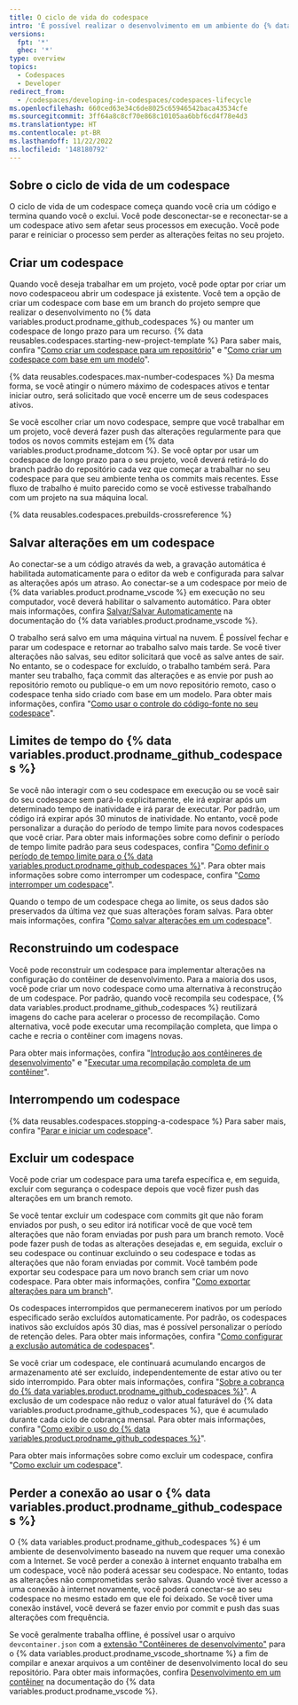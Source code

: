 ```yaml
---
title: O ciclo de vida do codespace
intro: 'É possível realizar o desenvolvimento em um ambiente do {% data variables.product.prodname_github_codespaces %} e manter seus dados ao longo de todo o ciclo de vida do codespace.'
versions:
  fpt: '*'
  ghec: '*'
type: overview
topics:
  - Codespaces
  - Developer
redirect_from:
  - /codespaces/developing-in-codespaces/codespaces-lifecycle
ms.openlocfilehash: 660ced63e34c6de8025c65946542baca43534cfe
ms.sourcegitcommit: 3ff64a8c8cf70e868c10105aa6bbf6cd4f78e4d3
ms.translationtype: HT
ms.contentlocale: pt-BR
ms.lasthandoff: 11/22/2022
ms.locfileid: '148180792'
---
```

## Sobre o ciclo de vida de um codespace

O ciclo de vida de um codespace começa quando você cria um código e termina quando você o exclui. Você pode desconectar-se e reconectar-se a um codespace ativo sem afetar seus processos em execução. Você pode parar e reiniciar o processo sem perder as alterações feitas no seu projeto.

## Criar um codespace

Quando você deseja trabalhar em um projeto, você pode optar por criar um novo codespaceou abrir um codespace já existente. Você tem a opção de criar um codespace com base em um branch do projeto sempre que realizar o desenvolvimento no {% data variables.product.prodname_github_codespaces %} ou manter um codespace de longo prazo para um recurso. {% data reusables.codespaces.starting-new-project-template %} Para saber mais, confira "[Como criar um codespace para um repositório](/codespaces/developing-in-codespaces/creating-a-codespace-for-a-repository)" e "[Como criar um codespace com base em um modelo](/codespaces/developing-in-codespaces/creating-a-codespace-from-a-template)".

{% data reusables.codespaces.max-number-codespaces %} Da mesma forma, se você atingir o número máximo de codespaces ativos e tentar iniciar outro, será solicitado que você encerre um de seus codespaces ativos.

Se você escolher criar um novo codespace, sempre que você trabalhar em um projeto, você deverá fazer push das alterações regularmente para que todos os novos commits estejam em {% data variables.product.prodname_dotcom %}. Se você optar por usar um codespace de longo prazo para o seu projeto, você deverá retirá-lo do branch padrão do repositório cada vez que começar a trabalhar no seu codespace para que seu ambiente tenha os commits mais recentes. Esse fluxo de trabalho é muito parecido como se você estivesse trabalhando com um projeto na sua máquina local. 

{% data reusables.codespaces.prebuilds-crossreference %}

## Salvar alterações em um codespace

Ao conectar-se a um código através da web, a gravação automática é habilitada automaticamente para o editor da web e configurada para salvar as alterações após um atraso. Ao conectar-se a um codespace por meio de {% data variables.product.prodname_vscode %} em execução no seu computador, você deverá habilitar o salvamento automático. Para obter mais informações, confira [Salvar/Salvar Automaticamente](https://code.visualstudio.com/docs/editor/codebasics#_save-auto-save) na documentação do {% data variables.product.prodname_vscode %}.

O trabalho será salvo em uma máquina virtual na nuvem. É possível fechar e parar um codespace e retornar ao trabalho salvo mais tarde. Se você tiver alterações não salvas, seu editor solicitará que você as salve antes de sair. No entanto, se o codespace for excluído, o trabalho também será. Para manter seu trabalho, faça commit das alterações e as envie por push ao repositório remoto ou publique-o em um novo repositório remoto, caso o codespace tenha sido criado com base em um modelo. Para obter mais informações, confira "[Como usar o controle do código-fonte no seu codespace](/codespaces/developing-in-codespaces/using-source-control-in-your-codespace)".

## Limites de tempo do {% data variables.product.prodname_github_codespaces %}

Se você não interagir com o seu codespace em execução ou se você sair do seu codespace sem pará-lo explicitamente, ele irá expirar após um determinado tempo de inatividade e irá parar de executar. Por padrão, um código irá expirar após 30 minutos de inatividade. No entanto, você pode personalizar a duração do período de tempo limite para novos codespaces que você criar. Para obter mais informações sobre como definir o período de tempo limite padrão para seus codespaces, confira "[Como definir o período de tempo limite para o {% data variables.product.prodname_github_codespaces %}](/codespaces/customizing-your-codespace/setting-your-timeout-period-for-github-codespaces)". Para obter mais informações sobre como interromper um codespace, confira "[Como interromper um codespace](#stopping-a-codespace)".

Quando o tempo de um codespace chega ao limite, os seus dados são preservados da última vez que suas alterações foram salvas. Para obter mais informações, confira "[Como salvar alterações em um codespace](#saving-changes-in-a-codespace)".

## Reconstruindo um codespace

Você pode reconstruir um codespace para implementar alterações na configuração do contêiner de desenvolvimento. Para a maioria dos usos, você pode criar um novo codespace como uma alternativa à reconstrução de um codespace. Por padrão, quando você recompila seu codespace, {% data variables.product.prodname_github_codespaces %} reutilizará imagens do cache para acelerar o processo de recompilação. Como alternativa, você pode executar uma recompilação completa, que limpa o cache e recria o contêiner com imagens novas.

Para obter mais informações, confira "[Introdução aos contêineres de desenvolvimento](/codespaces/setting-up-your-project-for-codespaces/introduction-to-dev-containers#applying-configuration-changes-to-a-codespace)" e "[Executar uma recompilação completa de um contêiner](/codespaces/codespaces-reference/performing-a-full-rebuild-of-a-container)".

## Interrompendo um codespace

{% data reusables.codespaces.stopping-a-codespace %} Para saber mais, confira "[Parar e iniciar um codespace](/codespaces/developing-in-codespaces/stopping-and-starting-a-codespace)".

## Excluir um codespace

Você pode criar um codespace para uma tarefa específica e, em seguida, excluir com segurança o codespace depois que você fizer push das alterações em um branch remoto.

Se você tentar excluir um codespace com commits git que não foram enviados por push, o seu editor irá notificar você de que você tem alterações que não foram enviadas por push para um branch remoto. Você pode fazer push de todas as alterações desejadas e, em seguida, excluir o seu codespace ou continuar excluindo o seu codespace e todas as alterações que não foram enviadas por commit. Você também pode exportar seu codespace para um novo branch sem criar um novo codespace. Para obter mais informações, confira "[Como exportar alterações para um branch](/codespaces/troubleshooting/exporting-changes-to-a-branch)".

Os codespaces interrompidos que permanecerem inativos por um período especificado serão excluídos automaticamente. Por padrão, os codespaces inativos são excluídos após 30 dias, mas é possível personalizar o período de retenção deles. Para obter mais informações, confira "[Como configurar a exclusão automática de codespaces](/codespaces/customizing-your-codespace/configuring-automatic-deletion-of-your-codespaces)".

Se você criar um codespace, ele continuará acumulando encargos de armazenamento até ser excluído, independentemente de estar ativo ou ter sido interrompido. Para obter mais informações, confira "[Sobre a cobrança do {% data variables.product.prodname_github_codespaces %}](/billing/managing-billing-for-github-codespaces/about-billing-for-github-codespaces#billing-for-storage-usage)". A exclusão de um codespace não reduz o valor atual faturável do {% data variables.product.prodname_github_codespaces %}, que é acumulado durante cada ciclo de cobrança mensal. Para obter mais informações, confira "[Como exibir o uso do {% data variables.product.prodname_github_codespaces %}](/billing/managing-billing-for-github-codespaces/viewing-your-github-codespaces-usage)".

Para obter mais informações sobre como excluir um codespace, confira "[Como excluir um codespace](/codespaces/developing-in-codespaces/deleting-a-codespace)".

## Perder a conexão ao usar o {% data variables.product.prodname_github_codespaces %}

O {% data variables.product.prodname_github_codespaces %} é um ambiente de desenvolvimento baseado na nuvem que requer uma conexão com a Internet. Se você perder a conexão à internet enquanto trabalha em um codespace, você não poderá acessar seu codespace. No entanto, todas as alterações não comprometidas serão salvas. Quando você tiver acesso a uma conexão à internet novamente, você poderá conectar-se ao seu codespace no mesmo estado em que ele foi deixado. Se você tiver uma conexão instável, você deverá se fazer envio por commit e push das suas alterações com frequência.

Se você geralmente trabalha offline, é possível usar o arquivo `devcontainer.json` com a [extensão "Contêineres de desenvolvimento"](https://marketplace.visualstudio.com/items?itemName=ms-vscode-remote.remote-containers) para o {% data variables.product.prodname_vscode_shortname %} a fim de compilar e anexar arquivos a um contêiner de desenvolvimento local do seu repositório. Para obter mais informações, confira [Desenvolvimento em um contêiner](https://code.visualstudio.com/docs/remote/containers) na documentação do {% data variables.product.prodname_vscode %}.
